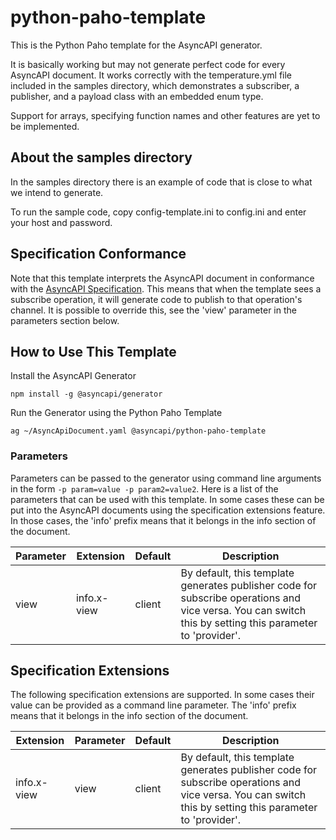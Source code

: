 # python-paho-template
This is the Python Paho template for the AsyncAPI generator.

It is basically working but may not generate perfect code for every AsyncAPI document. It works correctly with the temperature.yml file included in the samples directory, which demonstrates a subscriber, a publisher, and a payload class with an embedded enum type.

Support for arrays, specifying function names and other features are yet to be implemented.

## About the samples directory

In the samples directory there is an example of code that is close to what we intend to generate.

To run the sample code, copy config-template.ini to config.ini and enter your host and password.

## Specification Conformance
Note that this template interprets the AsyncAPI document in conformance with the [AsyncAPI Specification](https://www.asyncapi.com/docs/specifications/2.0.0/).
This means that when the template sees a subscribe operation, it will generate code to publish to that operation's channel.
It is possible to override this, see the 'view' parameter in the parameters section below.


## How to Use This Template

Install the AsyncAPI Generator
```
npm install -g @asyncapi/generator
```

Run the Generator using the Python Paho Template
```
ag ~/AsyncApiDocument.yaml @asyncapi/python-paho-template
```


### Parameters

Parameters can be passed to the generator using command line arguments in the form ```-p param=value -p param2=value2```. Here is a list of the parameters that can be used with this template. In some cases these can be put into the AsyncAPI documents using the specification extensions feature. In those cases, the 'info' prefix means that it belongs in the info section of the document.

Parameter | Extension | Default | Description
----------|-----------|---------|---
view | info.x-view | client | By default, this template generates publisher code for subscribe operations and vice versa. You can switch this by setting this parameter to 'provider'.

## Specification Extensions

The following specification extensions are supported. In some cases their value can be provided as a command line parameter. The 'info' prefix means that it belongs in the info section of the document.

Extension | Parameter | Default | Description
----------|-----------|---------|-------------
info.x-view | view | client | By default, this template generates publisher code for subscribe operations and vice versa. You can switch this by setting this parameter to 'provider'.


